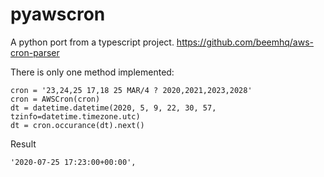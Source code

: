 # pyawscron

A python port from a typescript project.
https://github.com/beemhq/aws-cron-parser


There is only one method implemented:

    cron = '23,24,25 17,18 25 MAR/4 ? 2020,2021,2023,2028'
    cron = AWSCron(cron)
    dt = datetime.datetime(2020, 5, 9, 22, 30, 57, tzinfo=datetime.timezone.utc)
    dt = cron.occurance(dt).next()
 
 Result
 
    '2020-07-25 17:23:00+00:00',
    
    
    
    